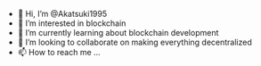 - 👋 Hi, I’m @Akatsuki1995
- 👀 I’m interested in blockchain
- 🌱 I’m currently learning about blockchain development
- 💞️ I’m looking to collaborate on making everything decentralized
- 📫 How to reach me ...

<!---
Akatsuki1995/Akatsuki1995 is a ✨ special ✨ repository because its `README.md` (this file) appears on your GitHub profile.
You can click the Preview link to take a look at your changes.
--->
